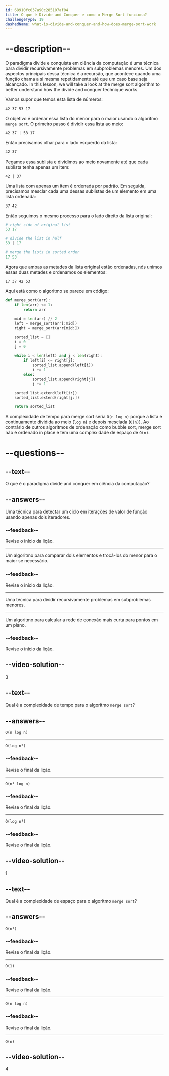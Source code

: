 ```yaml
---
id: 68910fc037a90c285107af04
title: O que é Divide and Conquer e como o Merge Sort funciona?
challengeType: 19
dashedName: what-is-divide-and-conquer-and-how-does-merge-sort-work
---
```


# --description--

O paradigma divide e conquista em ciência da computação é uma técnica para dividir recursivamente problemas em subproblemas menores. Um dos aspectos principais dessa técnica é a recursão, que acontece quando uma função chama a si mesma repetidamente até que um caso base seja alcançado.  In this lesson, we will take a look at the merge sort algorithm to better understand how the divide and conquer technique works.

Vamos supor que temos esta lista de números:

```md
42 37 53 17
```

O objetivo é ordenar essa lista do menor para o maior usando o algoritmo `merge sort`. O primeiro passo é dividir essa lista ao meio:

```md
42 37 | 53 17
```

Então precisamos olhar para o lado esquerdo da lista:

```md
42 37
```

Pegamos essa sublista e dividimos ao meio novamente até que cada sublista tenha apenas um item:

```md
42 | 37
```

Uma lista com apenas um item é ordenada por padrão. Em seguida, precisamos mesclar cada uma dessas sublistas de um elemento em uma lista ordenada:

```md
37 42
```

Então seguimos o mesmo processo para o lado direito da lista original:

```py
# right side of original list
53 17

# divide the list in half
53 | 17

# merge the lists in sorted order
17 53
```

Agora que ambas as metades da lista original estão ordenadas, nós unimos essas duas metades e ordenamos os elementos:

```markdown
17 37 42 53
```

Aqui está como o algoritmo se parece em código:

```py
def merge_sort(arr):
    if len(arr) <= 1:
        return arr

    mid = len(arr) // 2
    left = merge_sort(arr[:mid])
    right = merge_sort(arr[mid:])

    sorted_list = []
    i = 0
    j = 0

    while i < len(left) and j < len(right):
        if left[i] <= right[j]:
            sorted_list.append(left[i])
            i += 1
        else:
            sorted_list.append(right[j])
            j += 1

    sorted_list.extend(left[i:])
    sorted_list.extend(right[j:])

    return sorted_list
```

A complexidade de tempo para merge sort seria `O(n log n)` porque a lista é continuamente dividida ao meio (`log n`) e depois mesclada (`O(n)`). Ao contrário de outros algoritmos de ordenação como bubble sort, merge sort não é ordenado in place e tem uma complexidade de espaço de `O(n)`.

# --questions--

## --text--

O que é o paradigma divide and conquer em ciência da computação?

## --answers--

Uma técnica para detectar um ciclo em iterações de valor de função usando apenas dois iteradores.

### --feedback--

Revise o início da lição.

---

Um algoritmo para comparar dois elementos e trocá-los do menor para o maior se necessário.

### --feedback--

Revise o início da lição.

---

Uma técnica para dividir recursivamente problemas em subproblemas menores.

---

Um algoritmo para calcular a rede de conexão mais curta para pontos em um plano.

### --feedback--

Revise o início da lição.

## --video-solution--

3

## --text--

Qual é a complexidade de tempo para o algoritmo `merge sort`?

## --answers--

`O(n log n)`

---

`O(log n²)`

### --feedback--

Revise o final da lição.

---

`O(n³ log n)`

### --feedback--

Revise o final da lição.

---

`O(log n³)`

### --feedback--

Revise o final da lição.

## --video-solution--

1

## --text--

Qual é a complexidade de espaço para o algoritmo `merge sort`?

## --answers--

`O(n²)`

### --feedback--

Revise o final da lição.

---

`O(1)`

### --feedback--

Revise o final da lição.

---

`O(n log n)`

### --feedback--

Revise o final da lição.

---

`O(n)`

## --video-solution--

4

